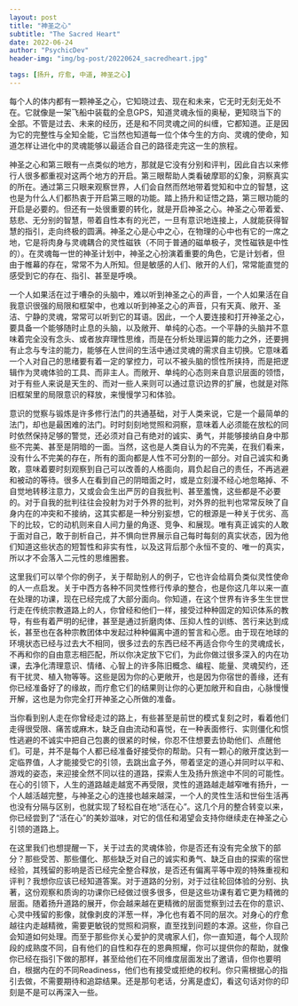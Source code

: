 ```yaml
---
layout: post
title: "神圣之心"
subtitle: "The Sacred Heart"
date: 2022-06-24
author: "PsychicDev"
header-img: "img/bg-post/20220624_sacredheart.jpg"

tags: [扬升, 疗愈, 中道, 神圣之心]
---
```


每个人的体内都有一颗神圣之心，它知晓过去、现在和未来，它无时无刻无处不在。它就像是一架飞船中装载的全息GPS，知道灵魂永恒的奥秘，更知晓当下的全部。不管是过去、未来的经历，还是和不同灵魂之间的纠缠，它都知道。正是因为它的完整性与全知全能，它当然也知道每一位个体今生的方向、灵魂的使命，知道怎样让进化中的灵魂能够以最适合自己的路径走完这一生的旅程。

神圣之心和第三眼有一点类似的地方，那就是它没有分别和评判，因此自古以来修行人很多都重视对这两个地方的开启。第三眼帮助人类看破摩耶的幻象，洞察真实的所在。通过第三只眼来观察世界，人们会自然而然地带着觉知和中立的智慧，这也是为什么人们都热衷于开启第三眼的功能。踏上扬升和证悟之路，第三眼功能的开启是必要的。但还有一处很重要的转化，就是开启神圣之心。神圣之心带着爱、慈悲、无分别的智慧，带着自性本有的光芒，一旦有意识地连接上，人就能获得智慧的指引，走向终极的圆满。神圣之心是心中之心，在物理的心中也有它的一席之地，它是将肉身与灵魂耦合的灵性磁铁（不同于普通的磁单极子，灵性磁铁是中性的）。在灵魂每一世的神圣计划中，神圣之心扮演着重要的角色，它是计划者，但由于帷幕的存在，常常不为人所知。但是敏感的人们、敞开的人们，常常能直觉的感受到它的存在、指引、甚至是呼唤。

一个人如果活在过于嘈杂的头脑中，难以听到神圣之心的声音，一个人如果活在自我意识很强的局限和框架中，也难以听到神圣之心的声音，只有天真、敞开、圣洁、宁静的灵魂，常常可以听到它的耳语。因此，一个人要连接和打开神圣之心，要具备一个能够随时止息的头脑，以及敞开、单纯的心态。一个平静的头脑并不意味着完全没有念头、或者放弃理性思维，而是在分析处理运算的能力之外，还要拥有止念与专注的能力，能够在人世间的生活中通过灵魂的需求自主切换。它意味着一个人对自己的思绪要有着一定的掌控力，可以不被头脑的惯性所挟持，而是把逻辑作为灵魂体验的工具、而非主人。而敞开、单纯的心态则来自意识层面的领悟，对于有些人来说是天生的、而对一些人来则可以通过意识边界的扩展，也就是对陈旧框架里的局限意识的释放，来慢慢学习和体验。

意识的觉察与锻炼是许多修行法门的共通基础，对于人类来说，它是一个最简单的法门，却也是最困难的法门。时时刻刻地觉照和洞察，意味着人必须能在放松的同时依然保持足够的警觉，还必须对自己有绝对的诚实、勇气，并能够接纳自身中那些不完美、甚至是阴暗的一面。当然，这也是人类自认为的不完美，在我们看来，没有什么不完美的存在，所有的面向都是人性不可分割的一部分。对自己诚实和勇敢，意味着要时刻观察到自己可以改善的人格面向，肩负起自己的责任，不再逃避和被动的等待。很多人在看到自己的阴暗面之时，或是立刻漫不经心地忽略掉、不自觉地转移注意力，又或会会生出严厉的自我批判、甚至羞愧，这些都是不必要的。对于自我的批判往往会投射为对于外界的批判，对外界的批判也常常反映了自身内在的冲突和不接纳，这其实都是一种分别妄想，它的根源是一种关于优劣、高下的比较，它的动机则来自人间力量的角逐、竞争、和展现。唯有真正诚实的人敢于面对自己，敢于剖析自己，并不惧向世界展示自己每时每刻的真实状态，因为他们知道这些状态的短暂性和非实有性，以及这背后那个永恒不变的、唯一的真实，所以才不会落入二元性的思维圈套。

这里我们可以举个你的例子，关于帮助别人的例子，它也许会给肩负类似灵性使命的人一点启发。关于中西方各种不同灵性修行传承的整合，也是你这几年以来一直在处理的功课，现在已经完成了大部分面向。你知道，在这个世界有许多生生世世行走在传统宗教道路上的人，你曾经和他们一样，接受过种种固定的知识体系的教导，有些有着严明的纪律，甚至是通过折磨肉体、压抑人性的训练、苦行来达到成长，甚至也在各种宗教团体中发起过种种偏离中道的誓言和心愿。由于现在地球的环境状态已经与过去大不相同，很多过去的东西已经不再适合你今生的灵魂成长，不再和你的自由意志相匹配，所以你决定放下它们，为此你做过很多深入的内在功课，去净化清理意识、情绪、心智上的许多陈旧概念、编程、能量、灵魂契约，还有干扰灵、植入物等等。这些是因为你的心更敞开，也是因为你宿世的善缘，还有你已经准备好了的缘故，而疗愈它们的结果则让你的心更加敞开和自由，心脉慢慢开解，这也是为你完全打开神圣之心所做的准备。

当你看到别人走在你曾经走过的路上，有些甚至是前世的模式复刻之时，看着他们走得很受限、痛苦或麻木，缺乏自由流动和喜悦，在一种表面修行、实则僵化和惯性逃避的不诚实中把自己包裹的很紧的时候，你忍不住想要去协助他们、点醒他们。可是，并不是每个人都已经准备好接受你的帮助。只有一颗心的敞开度达到一定临界值，人才能接受它的引领，去跳出盒子外，带着坚定的道心并同时以平和、游戏的姿态，来迎接全然不同以往的道路，探索人生及扬升旅途中不同的可能性。在心的引领下，人生的道路越走越宽不再受限，灵性的道路越走越窄唯有扬升，一个人越活越完整，与神圣之心的连接也越来越深，一个人的灵性生活和世俗生活再也没有分隔与区别，也就实现了轻松自在地“活在心”。这几个月的整合转变以来，你已经尝到了“活在心”的美妙滋味，对它的信任和渴望会支持你继续走在神圣之心引领的道路上。

在这里我们也想提醒一下，关于过去的灵魂体验，你是否还有没有完全放下的部分？那些受苦、那些僵化、那些缺乏对自己的诚实和勇气、缺乏自由的探索的宿世经验，其残留的影响是否已经完全整合释放，是否还有偏离平等中观的特殊重视和评判？我想你应该已经知道答案。对于道路的分别，对于过往轮回体验的分别、执著，这份观察和质询的功课你已经做过很多很多，但是这些功课有着它更为精微的层面。随着扬升道路的展开，你会越来越在更精微的层面觉察到过去在你的意识、心灵中残留的影像，就像剥皮的洋葱一样，净化也有着不同的层次。对身心的疗愈越往内走越精微，需要更敏锐的觉照和洞察，直至找到问题的本源。这些，你自己会知道如何处理。而至于那些你关心爱护的灵魂家人们，你一直知道，每个人现阶段的成熟度不同，自有他们的自性和存在的恩典照耀，你可以提供你的帮助，就像你已经在指引下做的那样，甚至给他们在不同维度层面发出了邀请，但你也要明白，根据内在的不同Readiness，他们也有接受或拒绝的权利。你只需根据心的指引去做，不需要期待和追踪结果。还是那句老话，分离是虚幻，看这句话对你的印刻是不是可以再深入一些。
